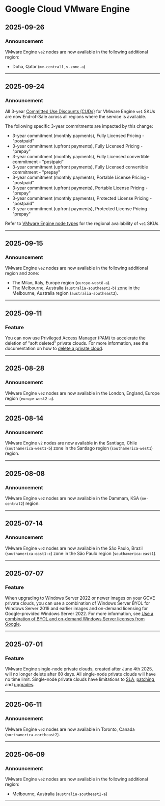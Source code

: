 # Google Cloud VMware Engine

## 2025-09-26

### Announcement

VMware Engine `ve2` nodes are now available in the following additional region:

* Doha, Qatar (`me-central1`, `v-zone-a`)

---
## 2025-09-24

### Announcement

All 3-year [Committed Use Discounts (CUDs)](https://cloud.google.com/docs/cuds) for VMware Engine `ve1` SKUs are now End-of-Sale across all regions where the service is available.

The following specific 3-year commitments are impacted by this change:

* 3-year commitment (monthly payments), Fully Licensed Pricing - "postpaid"
* 3-year commitment (upfront payments), Fully Licensed Pricing - "prepay"
* 3-year commitment (monthly payments), Fully Licensed convertible commitment - "postpaid"
* 3-year commitment (upfront payments), Fully Licensed convertible commitment - "prepay"
* 3-year commitment (monthly payments), Portable License Pricing - "postpaid"
* 3-year commitment (upfront payments), Portable License Pricing - "prepay"
* 3-year commitment (monthly payments), Protected License Pricing - "postpaid"
* 3-year commitment (upfront payments), Protected License Pricing - "prepay"

Refer to [VMware Engine node types](https://cloud.google.com/vmware-engine/docs/concepts-node-types) for the regional availability of `ve1` SKUs.

---
## 2025-09-15

### Announcement

VMware Engine `ve2` nodes are now available in the following additional region and zone:

* The Milan, Italy, Europe region (`europe-west8-a`).
* The Melbourne, Australia (`australia-southeast2-b`) zone in the Melbourne, Australia region (`australia-southeast2`).

---
## 2025-09-11

### Feature

You can now use Privileged Access Manager (PAM) to accelerate the deletion of "soft deleted" private clouds. For more information, see the documentation on how to [delete a private cloud](https://cloud.google.com/vmware-engine/docs/private-clouds/howto-delete-private-cloud).

---
## 2025-08-28

### Announcement

VMware Engine `ve2` nodes are now available in the London, England, Europe region (`europe-west2-a`).

---
## 2025-08-14

### Announcement

VMware Engine `v2` nodes are now available in the Santiago, Chile (`southamerica-west1-b`) zone in the Santiago region (`southamerica-west1`) region.

---
## 2025-08-08

### Announcement

VMware Engine `ve2` nodes are now available in the Dammam, KSA (`me-central2`) region.

---
## 2025-07-14

### Announcement

VMware Engine `ve2` nodes are now available in the São Paulo, Brazil (`southamerica-east1-c`) zone in the São Paulo region (`southamerica-east1`).

---
## 2025-07-07

### Feature

When upgrading to Windows Server 2022 or newer images on your GCVE private clouds, you can use a combination of Windows Server BYOL for Windows Server 2019 and earlier images and on-demand licensing for Google-provided Windows Server 2022. For more information, see
[Use a combination of BYOL and on-demand Windows Server licenses from Google](https://cloud.google.com/vmware-engine/docs/vmware-ecosystem/microsoft-licensing#combination-mode).

---
## 2025-07-01

### Feature

VMware Engine single-node private clouds, created after June 4th 2025, will no longer delete after 60 days. All single-node private clouds will have no time limit. Single-node private clouds have limitations to [SLA](https://cloud.google.com/vmware-engine/sla?e=48754805&hl=en), [patching](https://cloud.google.com/vmware-engine/docs/concepts-private-cloud#single-node), and [upgrades](https://cloud.google.com/vmware-engine/docs/concepts-private-cloud#single-node).

---
## 2025-06-11

### Announcement

VMware Engine `ve2` nodes are now available in Toronto, Canada (`northamerica-northeast2`).

---
## 2025-06-09

### Announcement

VMware Engine `ve2` nodes are now available in the following additional region:

* Melbourne, Australia (`australia-southeast2-a`)

---

